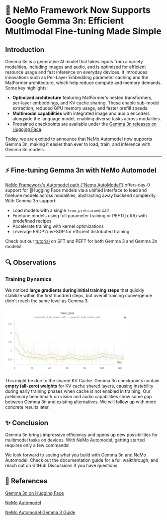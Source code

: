 # 🚀 NeMo Framework Now Supports Google Gemma 3n: Efficient Multimodal Fine-tuning Made Simple

## Introduction

Gemma 3n is a generative AI model that takes inputs from a variety modalities, including images and audio, and is optimized for efficient resource usage and fast inference on everyday devices. It introduces innovations such as Per-Layer Embedding parameter caching and the MatFormer architecture, which help reduce compute and memory demands. Some key highlights:

- **Optimized architecture** featuring MatFormer's nested transformers, per-layer embeddings, and KV cache sharing. These enable sub-model extraction, reduced GPU memory usage, and faster prefill speeds.
- **Multimodal capabilities** with integrated image and audio encoders alongside the language model, enabling diverse tasks across modalities.  
- Pretrained checkpoints are available under the [Gemma 3n releases on Hugging Face](https://huggingface.co/collections/google/gemma-3n-685065323f5984ef315c93f4).

Today, we are excited to announce that NeMo Automodel now supports Gemma 3n, making it easier than ever to load, train, and inference with Gemma 3n models.


---

## ⚡ Fine-tuning Gemma 3n with NeMo Automodel

[NeMo Framework's Automodel path ("Nemo AutoModel")](https://github.com/NVIDIA-NeMo/Automodel) offers day-0 support for :hugs:Hugging Face models via a unified interface to load and finetune models across modalities, abstracting away backend complexity. With Gemma 3n support:

- Load models with a single `from_pretrained` call  
- Finetune models using full parameter training or PEFT(LoRA) with predefined recipes
- Accelerate training with kernel optimizations
- Leverage FSDP2/nvFSDP for efficient distributed training

Check out our [tutorial](https://github.com/NVIDIA-NeMo/Automodel/blob/huiyingl/gemma3n_sup_blog/docs/guides/gemma3_3n.md) on SFT and PEFT for both Gemma 3 and Gemma 3n models!

## 🔍 Observations

### Training Dynamics
We noticed **large gradients during initial training steps** that quickly stabilize within the first hundred steps, but overall training convergence didn't reach the same level as Gemma 3.

<img src="medpix_peft.jpg" width="400">

This might be due to the shared KV Cache. Gemma 3n checkpoints contain **empty (all-zero) weights** for KV cache shared layers, causing instability during early training phases when cache is not enabled in training. Our preliminary benchmark on vision and audio capabilities show some gap between Gemma 3n and existing alternatives. We will follow up with more concrete results later.


## ✨ Conclusion
Gemma 3n brings impressive efficiency and opens up new possibilities for multimodal tasks on devices. With NeMo Automodel, getting started requires only a few commands!

We look forward to seeing what you build with Gemma 3n and NeMo Automodel. Check out the documentation guide for a full walkthrough, and reach out on GitHub Discussions if you have questions.

## 🔗 References
[Gemma 3n on Hugging Face](https://huggingface.co/collections/google/gemma-3n-685065323f5984ef315c93f4)

[NeMo Automodel](https://github.com/NVIDIA-NeMo/Automodel)

[NeMo Automodel Gemma 3 Guide](https://github.com/NVIDIA-NeMo/Automodel/blob/huiyingl/gemma3n_sup_blog/docs/guides/gemma3_3n.md)
